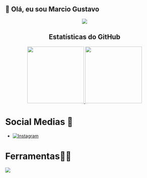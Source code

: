 ## 👋 Olá, eu sou Marcio Gustavo

<!--
**deniikkj/deniikkj** is a ✨ _special_ ✨ repository because its `README.md` (this file) appears on your GitHub profile.

Here are some ideas to get you started:

- 🌱 I’m currently learning Dev Web Full Stack
- 😄 Pronouns: Ele/Dele
-->

<div align="center">
  <img src="https://komarev.com/ghpvc/?username=deniikkj&style=for-the-badge">
</div>

<!-- Estatísticas do GitHub -->
<div align="center">
  <h2>Estatísticas do GitHub</h2>
  <a href="https://github.com/deniikkj/github-readme-stats">
    <img height="180em" src="https://github-readme-stats.vercel.app/api?username=deniikkj&show_icons=true&theme=gotham" />
  </a>
  <a href="https://github.com/deniikkj/convoychat">
    <img height="180em" src="https://github-readme-stats.vercel.app/api/top-langs?username=deniikkj&layout=compact&langs_count=8&card_width=320&theme=gotham" />
  </a>  
</div>


# Social Medias 📲
   *  [![Instagram](https://img.shields.io/badge/-Instagram-%23E4405F?style=for-the-badge&logo=instagram&logoColor=white)](https://www.instagram.com/kkdeniii/) 

# Ferramentas👨‍💻
 <p>
  <a href="https://skillicons.dev">
    <img src="https://skillicons.dev/icons?i=html,js,react,nodejs,git,bootstrap,css,npm,github" />
  </a>
</p>
